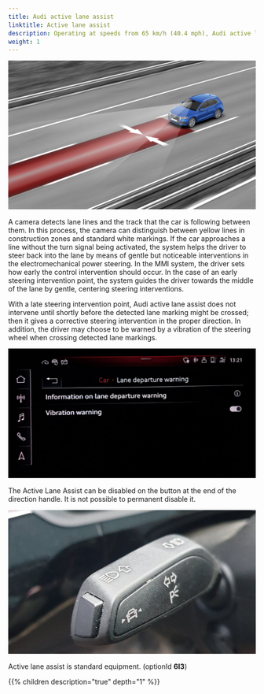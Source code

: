 ```yaml
---
title: Audi active lane assist
linktitle: Active lane assist
description: Operating at speeds from 65 km/h (40.4 mph), Audi active lane assist helps the driver keep the vehicle in the driving lane.
weight: 1
---
```


![Audi Active Lane assist](activelaneassist.jpg "Audi active lane assist")

 A camera detects lane lines and the track that the car is following between them. In this process, the camera can distinguish between yellow lines in construction zones and standard white markings. If the car approaches a line without the turn signal being activated, the system helps the driver to steer back into the lane by means of gentle but noticeable interventions in the electromechanical power steering. In the MMI system, the driver sets how early the control intervention should occur. In the case of an early steering intervention point, the system guides the driver towards the middle of the lane by gentle, centering steering interventions. 
 
 With a late steering intervention point, Audi active lane assist does not intervene until shortly before the detected lane marking might be crossed; then it gives a corrective steering intervention in the proper direction. In addition, the driver may choose to be warned by a vibration of the steering wheel when crossing detected lane markings. 

 ![Vibration menu](vibrationmenu.jpg "You can disable wheel vibration")

The Active Lane Assist can be disabled on the button at the end of the direction handle. It is not possible to permanent disable it.

![Lane assist](laneassistbutton.jpg "Active lane assist can be disabled with the button on the direction handle")

Active lane assist is standard equipment. (optionId **6I3**)

{{% children description="true" depth="1" %}}
